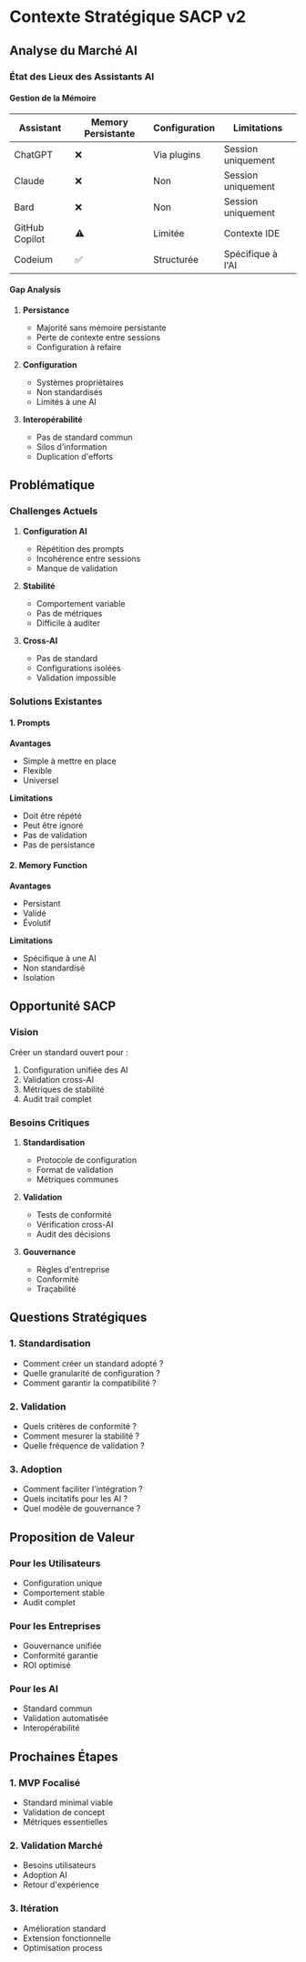 # Contexte Stratégique SACP v2

## Analyse du Marché AI

### État des Lieux des Assistants AI

#### Gestion de la Mémoire
| Assistant | Memory Persistante | Configuration | Limitations |
|-----------|-------------------|---------------|-------------|
| ChatGPT   | ❌ | Via plugins | Session uniquement |
| Claude    | ❌ | Non | Session uniquement |
| Bard      | ❌ | Non | Session uniquement |
| GitHub Copilot | ⚠️ | Limitée | Contexte IDE |
| Codeium   | ✅ | Structurée | Spécifique à l'AI |

#### Gap Analysis
1. **Persistance**
   - Majorité sans mémoire persistante
   - Perte de contexte entre sessions
   - Configuration à refaire

2. **Configuration**
   - Systèmes propriétaires
   - Non standardisés
   - Limités à une AI

3. **Interopérabilité**
   - Pas de standard commun
   - Silos d'information
   - Duplication d'efforts

## Problématique

### Challenges Actuels
1. **Configuration AI**
   - Répétition des prompts
   - Incohérence entre sessions
   - Manque de validation

2. **Stabilité**
   - Comportement variable
   - Pas de métriques
   - Difficile à auditer

3. **Cross-AI**
   - Pas de standard
   - Configurations isolées
   - Validation impossible

### Solutions Existantes

#### 1. Prompts
**Avantages**
- Simple à mettre en place
- Flexible
- Universel

**Limitations**
- Doit être répété
- Peut être ignoré
- Pas de validation
- Pas de persistance

#### 2. Memory Function
**Avantages**
- Persistant
- Validé
- Évolutif

**Limitations**
- Spécifique à une AI
- Non standardisé
- Isolation

## Opportunité SACP

### Vision
Créer un standard ouvert pour :
1. Configuration unifiée des AI
2. Validation cross-AI
3. Métriques de stabilité
4. Audit trail complet

### Besoins Critiques
1. **Standardisation**
   - Protocole de configuration
   - Format de validation
   - Métriques communes

2. **Validation**
   - Tests de conformité
   - Vérification cross-AI
   - Audit des décisions

3. **Gouvernance**
   - Règles d'entreprise
   - Conformité
   - Traçabilité

## Questions Stratégiques

### 1. Standardisation
- Comment créer un standard adopté ?
- Quelle granularité de configuration ?
- Comment garantir la compatibilité ?

### 2. Validation
- Quels critères de conformité ?
- Comment mesurer la stabilité ?
- Quelle fréquence de validation ?

### 3. Adoption
- Comment faciliter l'intégration ?
- Quels incitatifs pour les AI ?
- Quel modèle de gouvernance ?

## Proposition de Valeur

### Pour les Utilisateurs
- Configuration unique
- Comportement stable
- Audit complet

### Pour les Entreprises
- Gouvernance unifiée
- Conformité garantie
- ROI optimisé

### Pour les AI
- Standard commun
- Validation automatisée
- Interopérabilité

## Prochaines Étapes

### 1. MVP Focalisé
- Standard minimal viable
- Validation de concept
- Métriques essentielles

### 2. Validation Marché
- Besoins utilisateurs
- Adoption AI
- Retour d'expérience

### 3. Itération
- Amélioration standard
- Extension fonctionnelle
- Optimisation process
